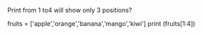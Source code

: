 Print from 1 to4 will show only 3 positions?

fruits = ['apple','orange','banana','mango','kiwi']
print  (fruits[1:4])